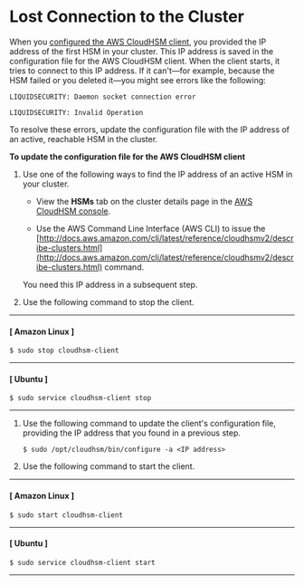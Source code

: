 # Lost Connection to the Cluster<a name="troubleshooting-lost-connection"></a>

When you [configured the AWS CloudHSM client](install-and-configure-client.md#edit-client-configuration), you provided the IP address of the first HSM in your cluster\. This IP address is saved in the configuration file for the AWS CloudHSM client\. When the client starts, it tries to connect to this IP address\. If it can't—for example, because the HSM failed or you deleted it—you might see errors like the following:

```
LIQUIDSECURITY: Daemon socket connection error
```

```
LIQUIDSECURITY: Invalid Operation
```

To resolve these errors, update the configuration file with the IP address of an active, reachable HSM in the cluster\.

**To update the configuration file for the AWS CloudHSM client**

1. Use one of the following ways to find the IP address of an active HSM in your cluster\.

   + View the **HSMs** tab on the cluster details page in the [AWS CloudHSM console](https://console.aws.amazon.com/cloudhsm/home)\.

   + Use the AWS Command Line Interface \(AWS CLI\) to issue the [http://docs.aws.amazon.com/cli/latest/reference/cloudhsmv2/describe-clusters.html](http://docs.aws.amazon.com/cli/latest/reference/cloudhsmv2/describe-clusters.html) command\.

   You need this IP address in a subsequent step\.

1. Use the following command to stop the client\.

------
#### [ Amazon Linux ]

   ```
   $ sudo stop cloudhsm-client
   ```

------
#### [ Ubuntu ]

   ```
   $ sudo service cloudhsm-client stop
   ```

------

1. Use the following command to update the client's configuration file, providing the IP address that you found in a previous step\.

   ```
   $ sudo /opt/cloudhsm/bin/configure -a <IP address>
   ```

1. Use the following command to start the client\.

------
#### [ Amazon Linux ]

   ```
   $ sudo start cloudhsm-client
   ```

------
#### [ Ubuntu ]

   ```
   $ sudo service cloudhsm-client start
   ```

------